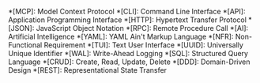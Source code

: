 *[MCP]: Model Context Protocol
*[CLI]: Command Line Interface
*[API]: Application Programming Interface
*[HTTP]: Hypertext Transfer Protocol
*[JSON]: JavaScript Object Notation
*[RPC]: Remote Procedure Call
*[AI]: Artificial Intelligence
*[YAML]: YAML Ain't Markup Language
*[NFR]: Non-Functional Requirement
*[TUI]: Text User Interface
*[UUID]: Universally Unique Identifier
*[WAL]: Write-Ahead Logging
*[SQL]: Structured Query Language
*[CRUD]: Create, Read, Update, Delete
*[DDD]: Domain-Driven Design
*[REST]: Representational State Transfer
